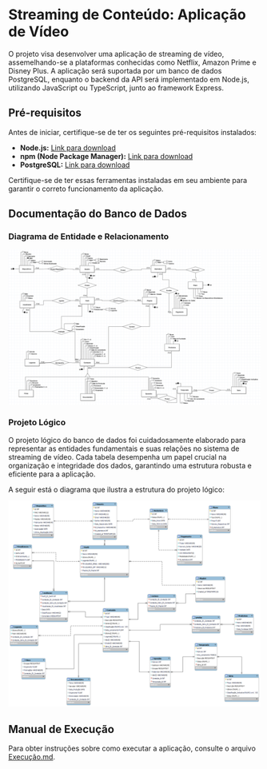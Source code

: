 # **Streaming de Conteúdo: Aplicação de Vídeo**

O projeto visa desenvolver uma aplicação de streaming de vídeo, assemelhando-se a plataformas conhecidas como Netflix, Amazon Prime e Disney Plus. A aplicação será suportada por um banco de dados PostgreSQL, enquanto o backend da API será implementado em Node.js, utilizando JavaScript ou TypeScript, junto ao framework Express.

## Pré-requisitos

Antes de iniciar, certifique-se de ter os seguintes pré-requisitos instalados:

- **Node.js:** [Link para download](https://nodejs.org/)
- **npm (Node Package Manager):** [Link para download](https://www.npmjs.com/)
- **PostgreSQL:** [Link para download](https://www.postgresql.org/)

Certifique-se de ter essas ferramentas instaladas em seu ambiente para garantir o correto funcionamento da aplicação.

## Documentação do Banco de Dados

### Diagrama de Entidade e Relacionamento

![Diagrama Entidade e Relacionamento](./images/Diagrama.png)

### Projeto Lógico

O projeto lógico do banco de dados foi cuidadosamente elaborado para representar as entidades fundamentais e suas relações no sistema de streaming de vídeo. Cada tabela desempenha um papel crucial na organização e integridade dos dados, garantindo uma estrutura robusta e eficiente para a aplicação.

A seguir está o diagrama que ilustra a estrutura do projeto lógico:

![Projeto Lógico](./images/Projeto%20Logico.png)

## Manual de Execução

Para obter instruções sobre como executar a aplicação, consulte o arquivo [Execução.md](./Execução.md).
